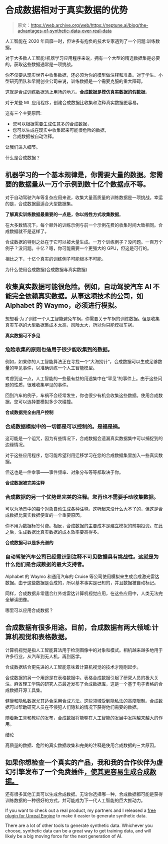 # 合成数据相对于真实数据的优势

> 原文：<https://web.archive.org/web/https://neptune.ai/blog/the-advantages-of-synthetic-data-over-real-data>

人工智能在 2020 年风靡一时，但许多有抱负的技术专家遇到了一个问题:训练数据。

对于大多数人工智能/机器学习应用程序来说，拥有一个大型的精选数据集是必要的。获取这些数据通常是一项挑战。

你不仅要从现实世界中收集数据，还必须为你的模型做注释和准备。对于学生、小型研究团队和早期创业公司来说，训练数据是一个需要克服的重大障碍。

这就是[合成训练数据](https://web.archive.org/web/20221207120142/https://www.unite.ai/what-is-synthetic-data/)派上用场的地方。**合成数据是模仿真实数据的假数据**。

对于某些 ML 应用程序，创建合成数据比收集和注释真实数据更容易。

这有三个主要原因:

*   您可以根据需要生成任意多的合成数据，
*   您可以生成在现实中收集起来可能很危险的数据，
*   合成数据被自动注释。

让我们进入细节。

什么是合成数据？

## 机器学习的一个基本规律是，你需要大量的数据。您需要的数据量从一万个示例到数十亿个数据点不等。

对于自动驾驶汽车等复杂应用来说，收集大量高质量的训练数据是一项挑战。幸运的是，合成数据最适合大型数据集。

**了解真实训练数据最重要的一点是，你以线性方式收集数据**。

在大多数情况下，每个额外的训练示例与前一个示例花费的收集时间大致相同。合成数据就不是这样了。

合成数据的特别之处在于它可以被大量生成。一万个训练例子？没问题。一百万个例子？没问题。十亿？嗯，你可能需要一个更强大的 GPU，但这是可行的。

相比之下，十亿个真实的训练例子可能根本不可能。

为什么使用合成数据(合成数据与真实数据)

## 收集真实数据可能很危险。例如，自动驾驶汽车 AI 不能完全依赖真实数据。从事这项技术的公司，如 Alphabet 的 Waymo，必须进行模拟。

想想看:为了训练一个人工智能避免车祸，你需要关于车祸的训练数据。但是收集真实车祸的大型数据集成本太高，风险太大，所以你只能模拟车祸。

**真实数据可不多见**

### 危险收集的原则也适用于很少能收集到的数据。

例如，如果你的人工智能算法正在寻找一个“大海捞针”，合成数据可以生成足够数量的罕见事件，以准确训练一个人工智能模型。

考虑到这一点，人工智能的一些最有益的用途集中在“罕见”的事件上。由于这些问题的性质，很难收集罕见的事件。

回到汽车的例子，车祸不会经常发生，你也很少有机会收集这些数据。使用合成数据，您可以选择要模拟多少次碰撞。

**合成数据完全由用户控制**

### 合成数据模拟中的一切都是可以控制的。是福是祸。

这可能是一个诅咒，因为有些情况下，合成数据会遗漏真实数据集中可以捕捉到的边缘情况。

对于这些应用程序，您可能希望利用迁移学习在您的合成数据集里加入一些真实数据。

但这也是一件幸事——事件频率、对象分布等等都取决于你。

**合成数据被完美注释**

### 合成数据的另一个优势是完美的注释。您再也不需要手动收集数据。

可以为场景中的每个对象自动生成各种注释。这听起来没什么大不了的，但这是合成数据比真实数据便宜的一个重要原因。

你不用为数据标签付费。相反，合成数据的主要成本是建立模拟的前期投资。在此之后，生成数据比真实数据的成本效率要高得多。

**合成数据可以是多光谱的**

### 自动驾驶汽车公司已经意识到注释不可见数据具有挑战性。这就是为什么他们是合成数据的最大支持者。

Alphabet 的 Waymo 和通用汽车的 Cruise 等公司使用模拟来生成合成激光雷达数据。由于这些数据是合成的，所以基本事实是已知的，并且数据被自动标记。

同样，合成数据非常适合红外或雷达计算机视觉应用，在这些应用中，人类无法完全解读图像。

哪里可以应用合成数据？

## 合成数据有很多用途。目前，合成数据有两大领域:计算机视觉和表格数据。

计算机视觉是指人工智能算法用于检测图像中的对象和模式。相机越来越多地用于许多行业，从汽车到无人机，再到医学。

合成数据结合更先进的人工智能意味着计算机视觉的技术才刚刚起步。

合成数据的另一个用途是在表格数据中。表格合成数据引起了研究人员的极大关注。麻省理工学院的研究人员最近发布了合成数据库，这是一个基于电子表格的合成数据开源工具集。

健康和隐私数据尤其适合采用合成方法。这些领域受到隐私法的高度限制。合成数据可以帮助研究人员在不侵犯人们隐私的情况下获得他们需要的数据。

随着新工具和教程的发布，合成数据将能够在人工智能的发展中发挥越来越大的作用。

结论

高质量的数据、危险的真实数据收集和完美的注释是使用合成数据的三大原因。

## 如果你想检查一个真实的产品，我和我的合作伙伴为虚幻引擎发布了一个免费插件[，使其更容易生成合成数据。](https://web.archive.org/web/20221207120142/https://www.simerse.com/)

还有很多其他工具可以生成合成数据。无论你选择哪一种，合成数据都可能是获得训练数据的一种很好的方式，并可能成为下一代人工智能的巨大推动力。

If you want to check out a real product, my partners and I released a [free plugin for Unreal Engine](https://web.archive.org/web/20221207120142/https://www.simerse.com/) to make it easier to generate synthetic data. 

There are a lot of other tools to generate synthetic data. Whichever you choose, synthetic data can be a great way to get training data, and will likely be a big moving force for the next generation of AI.